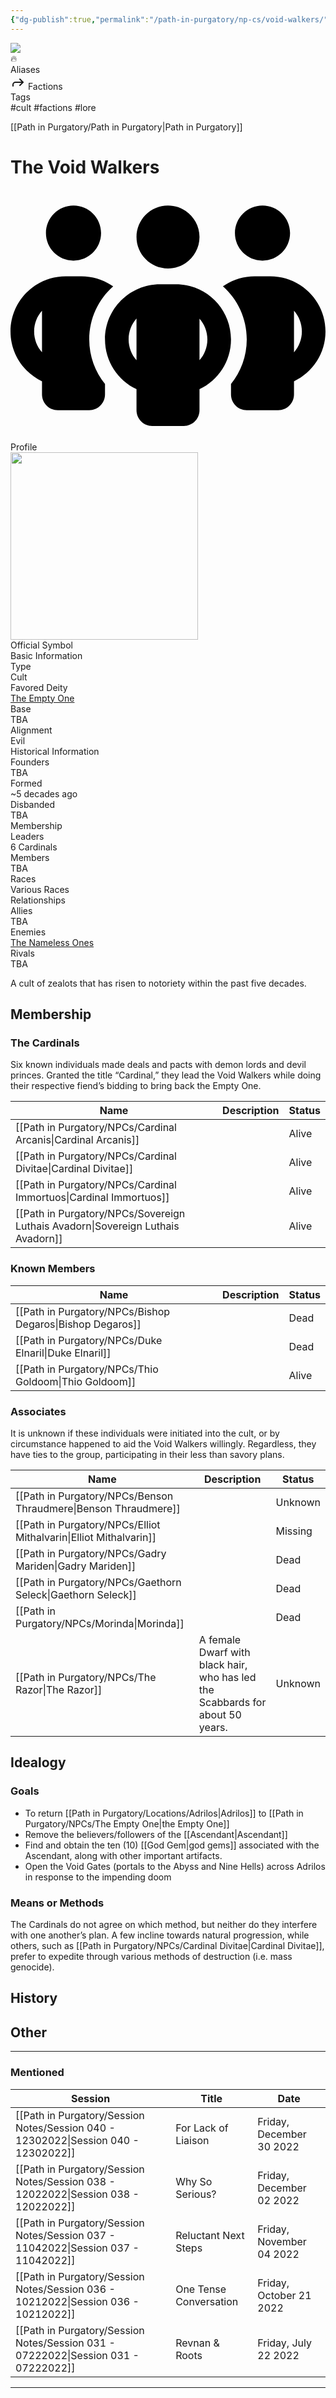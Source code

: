 ```yaml
---
{"dg-publish":true,"permalink":"/path-in-purgatory/np-cs/void-walkers/","tags":["faction, lore"]}
---
```


<div class="wiki-header">
	<div class="banner-wrapper">
		<div class="banner">
			<img class="banner-image full-width" src="http://corproject.com/wp-content/uploads/2017/10/Purgatory-770x439_c.jpg" style="object-position: 50% 50%">
		</div>
		<div class="banner-icon">
			<div class="icon-box">🔥</div>
		</div>
	</div>
	<div class="frontmatter-container">
		<div class="frontmatter-section mod-aliases">
			<span class="frontmatter-section-label">Aliases</span>
			<div class="frontmatter-section-data frontmatter-section-aliases">
				<span class="frontmatter-alias">
					<span class="frontmatter-alias-icon"> <svg xmlns="http://www.w3.org/2000svg" width="24" height="24" viewBox="0 0 24 24" fill="none" stroke="currentColor" stroke-width="2" stroke-linecap="round" stroke-linejoin="round" class="svg-icon lucide-forward"><polyline points="15 17 20 12 15 7"></polyline><path d="M4 18v-2a4 4 0 0 1 4-4h12"></path></svg></span>
					Factions</span>
			</div>
		</div>
		<div class="frontmatter-section mod-tags">
			<span class="frontmatter-section-label">Tags</span>
			<div class="frontmatter-section-data frontmatter-section-tags">
				<a class="tag"onclick="toggleTagSearch(this)">#cult</a>
				<a class="tag" onclick="toggleTagSearch(this)">#factions</a>
				<a class="tag" onclick="toggleTagSearch(this)">#lore</a>
			</div>
		</div>
	</div>
</div>

[[Path in Purgatory/Path in Purgatory\|Path in Purgatory]]

# The Void Walkers

<aside>
	<div class="aside-bkg aside-item aside-title center">
		<div class="aside-icon"><svg xmlns="http://www.w3.org/2000/svg" viewBox="0 0 640 512"><!--! Font Awesome Pro 6.2.1 by @fontawesome - https://fontawesome.com License - https://fontawesome.com/license (Commercial License) Copyright 2022 Fonticons, Inc. --><path d="M184 88c0 30.9-25.1 56-56 56s-56-25.1-56-56s25.1-56 56-56s56 25.1 56 56zM64 245.7C54 256.9 48 271.8 48 288s6 31.1 16 42.3V245.7zm144.4-49.3C178.7 222.7 160 261.2 160 304c0 34.3 12 65.8 32 90.5V416c0 17.7-14.3 32-32 32H96c-17.7 0-32-14.3-32-32V389.2C26.2 371.2 0 332.7 0 288c0-61.9 50.1-112 112-112h32c24 0 46.2 7.5 64.4 20.3zM448 416V394.5c20-24.7 32-56.2 32-90.5c0-42.8-18.7-81.3-48.4-107.7C449.8 183.5 472 176 496 176h32c61.9 0 112 50.1 112 112c0 44.7-26.2 83.2-64 101.2V416c0 17.7-14.3 32-32 32H480c-17.7 0-32-14.3-32-32zM568 88c0 30.9-25.1 56-56 56s-56-25.1-56-56s25.1-56 56-56s56 25.1 56 56zm8 157.7v84.7c10-11.3 16-26.1 16-42.3s-6-31.1-16-42.3zM320 160c-35.3 0-64-28.7-64-64s28.7-64 64-64s64 28.7 64 64s-28.7 64-64 64zM240 304c0 16.2 6 31 16 42.3V261.7c-10 11.3-16 26.1-16 42.3zm144-42.3v84.7c10-11.3 16-26.1 16-42.3s-6-31.1-16-42.3zM448 304c0 44.7-26.2 83.2-64 101.2V448c0 17.7-14.3 32-32 32H288c-17.7 0-32-14.3-32-32V405.2c-37.8-18-64-56.5-64-101.2c0-61.9 50.1-112 112-112h32c61.9 0 112 50.1 112 112z"/></svg></div>
		<div class="aside-title-inner">Profile</div>
	</div>
	<section class="aside-item">
		<img height="300" src="https://majestythinks.netlify.app/img/Void Walker Symbol.png">
		<figcaption class="aside-caption aside-item-spacing center">Official Symbol</figcaption>
	</section>
	<section class="aside-item">
	<div class="aside-bkg aside-item aside-header aside-item-spacing center">Basic Information</div>
	<div class="aside-data aside-item aside-item-spacing">
			<div class="aside-label">Type</div>
			<div class="aside-value">Cult</div>
		</div>
		<div class="aside-data aside-item aside-item-spacing">
			<div class="aside-label">Favored Deity</div>
			<div class="aside-value"><a class="internal link" href="/path-in-purgatory/npcs/">The Empty One</a></div>
		</div>
		<div class="aside-data aside-item aside-item-spacing">
			<div class="aside-label">Base</div>
			<div class="aside-value">TBA</div>
		</div>
		<div class="aside-data aside-item aside-item-spacing">
			<div class="aside-label">Alignment</div>
			<div class="aside-value">Evil</div>
		</div>
	</section>
	<section class="aside-item">
	<div class="aside-bkg aside-item aside-header aside-item-spacing center">Historical Information</div>
		<div class="aside-item aside-data aside-item-spacing">
			<div class="aside-label">Founders</div>
			<div class="aside-value">TBA</div>
		</div>
		<div class="aside-item aside-data aside-item-spacing">
			<div class="aside-label">Formed</div>
			<div class="aside-value">~5 decades ago</div>
		</div>
		<div class="aside-item aside-data aside-item-spacing">
			<div class="aside-label">Disbanded</div>
			<div class="aside-value">TBA</div>
		</div>
	</section>
	<section class="aside-item">
	<div class="aside-bkg aside-item aside-header aside-item-spacing center">Membership</div>
		<div class="aside-item aside-data aside-item-spacing">
			<div class="aside-label">Leaders</div>
			<div class="aside-value">6 Cardinals</div>
		</div>
		<div class="aside-item aside-data aside-item-spacing">
			<div class="aside-label">Members</div>
			<div class="aside-value">TBA</div>
		</div>
		<div class="aside-item aside-data aside-item-spacing">
			<div class="aside-label">Races</div>
			<div class="aside-value">Various Races</div>
		</div>
	</section>
	<section class="aside-item">
	<div class="aside-bkg aside-item aside-header aside-item-spacing center">Relationships</div>
		<div class="aside-item aside-data aside-item-spacing">
			<div class="aside-label">Allies</div>
			<div class="aside-value">TBA</div>
		</div>
		<div class="aside-item aside-data aside-item-spacing">
			<div class="aside-label">Enemies</div>
			<div class="aside-value"><a class="internal-link" href="/path-in-purgatory/the-party">The Nameless Ones</a></div>
		</div>
		<div class="aside-item aside-data aside-item-spacing">
			<div class="aside-label">Rivals</div>
			<div class="aside-value">TBA</div>
		</div>
	</section>
</aside>

A cult of zealots that has risen to notoriety within the past five decades.

## Membership

### The Cardinals
Six known individuals made deals and pacts with demon lords and devil princes. Granted the title “Cardinal,” they lead the Void Walkers while doing their respective fiend’s bidding to bring back the Empty One.

| Name                                                                               | Description | Status                                  |
| ---------------------------------------------------------------------------------- | ----------- | --------------------------------------- |
| [[Path in Purgatory/NPCs/Cardinal Arcanis\|Cardinal Arcanis]]                   |             | <span class="status alive">Alive</span> |
| [[Path in Purgatory/NPCs/Cardinal Divitae\|Cardinal Divitae]]                   |             | <span class="status alive">Alive</span> |
| [[Path in Purgatory/NPCs/Cardinal Immortuos\|Cardinal Immortuos]]               |             | <span class="status alive">Alive</span> |
| [[Path in Purgatory/NPCs/Sovereign Luthais Avadorn\|Sovereign Luthais Avadorn]] |             | <span class="status alive">Alive</span> |


### Known Members
| Name                                                         | Description | Status                                  |
| ------------------------------------------------------------ | ----------- | --------------------------------------- |
| [[Path in Purgatory/NPCs/Bishop Degaros\|Bishop Degaros]] |             | <span class="status dead">Dead</span>   |
| [[Path in Purgatory/NPCs/Duke Elnaril\|Duke Elnaril]]     |             | <span class="status dead">Dead</span>   |
| [[Path in Purgatory/NPCs/Thio Goldoom\|Thio Goldoom]]     |             | <span class="status alive">Alive</span> |


### Associates
It is unknown if these individuals were initiated into the cult, or by circumstance happened to aid the Void Walkers willingly. Regardless, they have ties to the group, participating in their less than savory plans.

| Name                                                                 | Description                                                                   | Status                                      |
| -------------------------------------------------------------------- | ----------------------------------------------------------------------------- | ------------------------------------------- |
| [[Path in Purgatory/NPCs/Benson Thraudmere\|Benson Thraudmere]]   |                                                                               | <span class="status unknown">Unknown</span> |
| [[Path in Purgatory/NPCs/Elliot Mithalvarin\|Elliot Mithalvarin]] |                                                                               | <span class="status missing">Missing</span> |
| [[Path in Purgatory/NPCs/Gadry Mariden\|Gadry Mariden]]           |                                                                               | <span class="status dead">Dead</span>       |
| [[Path in Purgatory/NPCs/Gaethorn Seleck\|Gaethorn Seleck]]       |                                                                               | <span class="status dead">Dead</span>       |
| [[Path in Purgatory/NPCs/Morinda\|Morinda]]                       |                                                                               | <span class="status dead">Dead</span>       |
| [[Path in Purgatory/NPCs/The Razor\|The Razor]]                   | A female Dwarf with black hair, who has led the Scabbards for about 50 years. | <span class="status unknown">Unknown</span> |


## Idealogy
### Goals
- To return [[Path in Purgatory/Locations/Adrilos\|Adrilos]] to [[Path in Purgatory/NPCs/The Empty One\|the Empty One]]
- Remove the believers/followers of the [[Ascendant\|Ascendant]]
- Find and obtain the ten (10) [[God Gem\|god gems]] associated with the Ascendant, along with other important artifacts.
- Open the Void Gates (portals to the Abyss and Nine Hells) across Adrilos in response to the impending doom

### Means or Methods
The Cardinals do not agree on which method, but neither do they interfere with one another’s plan. A few incline towards natural progression, while others, such as [[Path in Purgatory/NPCs/Cardinal Divitae\|Cardinal Divitae]], prefer to expedite through various methods of destruction (i.e. mass genocide).

## History
## Other

<hr class="divide">

### Mentioned
| Session                                                                               | Title                  | Date                     |
| ------------------------------------------------------------------------------------- | ---------------------- | ------------------------ |
| [[Path in Purgatory/Session Notes/Session 040 - 12302022\|Session 040 - 12302022]] | For Lack of Liaison    | Friday, December 30 2022 |
| [[Path in Purgatory/Session Notes/Session 038 - 12022022\|Session 038 - 12022022]] | Why So Serious?        | Friday, December 02 2022 |
| [[Path in Purgatory/Session Notes/Session 037 - 11042022\|Session 037 - 11042022]] | Reluctant Next Steps   | Friday, November 04 2022 |
| [[Path in Purgatory/Session Notes/Session 036 - 10212022\|Session 036 - 10212022]] | One Tense Conversation | Friday, October 21 2022  |
| [[Path in Purgatory/Session Notes/Session 031 - 07222022\|Session 031 - 07222022]] | Revnan & Roots         | Friday, July 22 2022     |


---
<div id="disqus_thread"></div>